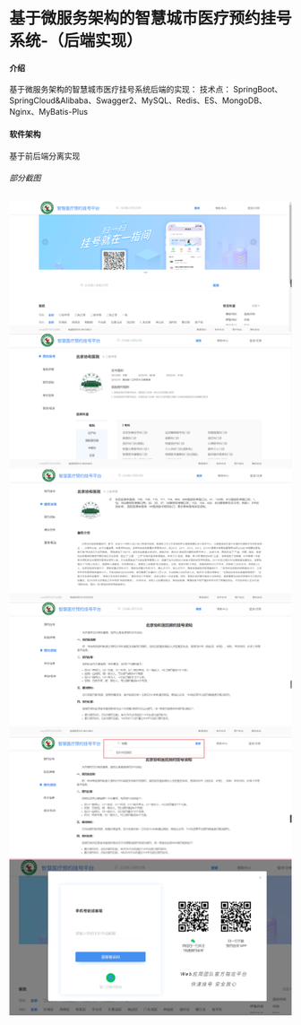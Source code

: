 # 基于微服务架构的智慧城市医疗预约挂号系统-（后端实现）


#### 介绍
基于微服务架构的智慧城市医疗挂号系统后端的实现：
技术点： SpringBoot、SpringCloud&Alibaba、Swagger2、MySQL、Redis、ES、MongoDB、Nginx、MyBatis-Plus

#### 软件架构
基于前后端分离实现

###### 部分截图
![输入图片说明](image.png)
![输入图片说明](image1.png)
![输入图片说明](image2.png)
![输入图片说明](image4.png)
![输入图片说明](image5.png)
![输入图片说明](image6.png)